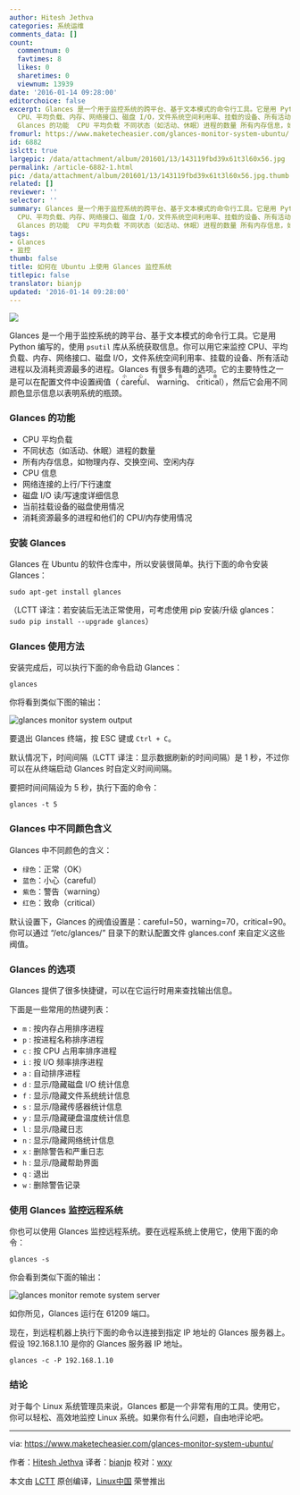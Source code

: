 ```yaml
---
author: Hitesh Jethva
categories: 系统运维
comments_data: []
count:
  commentnum: 0
  favtimes: 8
  likes: 0
  sharetimes: 0
  viewnum: 13939
date: '2016-01-14 09:28:00'
editorchoice: false
excerpt: Glances 是一个用于监控系统的跨平台、基于文本模式的命令行工具。它是用 Python 编写的，使用 psutil 库从系统获取信息。你可以用它来监控
  CPU、平均负载、内存、网络接口、磁盘 I/O，文件系统空间利用率、挂载的设备、所有活动进程以及消耗资源最多的进程。Glances 有很多有趣的选项。它的主要特性之一是可以在配置文件中设置阀值（careful（小心）、warning（警告）、critical（致命）），然后它会用不同颜色显示信息以表明系统的瓶颈。
  Glances 的功能  CPU 平均负载 不同状态（如活动、休眠）进程的数量 所有内存信息，如物理内存、
fromurl: https://www.maketecheasier.com/glances-monitor-system-ubuntu/
id: 6882
islctt: true
largepic: /data/attachment/album/201601/13/143119fbd39x61t3l60x56.jpg
permalink: /article-6882-1.html
pic: /data/attachment/album/201601/13/143119fbd39x61t3l60x56.jpg.thumb.jpg
related: []
reviewer: ''
selector: ''
summary: Glances 是一个用于监控系统的跨平台、基于文本模式的命令行工具。它是用 Python 编写的，使用 psutil 库从系统获取信息。你可以用它来监控
  CPU、平均负载、内存、网络接口、磁盘 I/O，文件系统空间利用率、挂载的设备、所有活动进程以及消耗资源最多的进程。Glances 有很多有趣的选项。它的主要特性之一是可以在配置文件中设置阀值（careful（小心）、warning（警告）、critical（致命）），然后它会用不同颜色显示信息以表明系统的瓶颈。
  Glances 的功能  CPU 平均负载 不同状态（如活动、休眠）进程的数量 所有内存信息，如物理内存、
tags:
- Glances
- 监控
thumb: false
title: 如何在 Ubuntu 上使用 Glances 监控系统
titlepic: false
translator: bianjp
updated: '2016-01-14 09:28:00'
---
```


![](/data/attachment/album/201601/13/143119fbd39x61t3l60x56.jpg)


Glances 是一个用于监控系统的跨平台、基于文本模式的命令行工具。它是用 Python 编写的，使用 `psutil` 库从系统获取信息。你可以用它来监控 CPU、平均负载、内存、网络接口、磁盘 I/O，文件系统空间利用率、挂载的设备、所有活动进程以及消耗资源最多的进程。Glances 有很多有趣的选项。它的主要特性之一是可以在配置文件中设置阀值（<ruby> careful <rp>  （ </rp> <rt>  小心 </rt> <rp>  ） </rp></ruby>、<ruby> warning <rp>  （ </rp> <rt>  警告 </rt> <rp>  ） </rp></ruby>、<ruby> critical <rp>  （ </rp> <rt>  致命 </rt> <rp>  ） </rp></ruby>），然后它会用不同颜色显示信息以表明系统的瓶颈。


### Glances 的功能


* CPU 平均负载
* 不同状态（如活动、休眠）进程的数量
* 所有内存信息，如物理内存、交换空间、空闲内存
* CPU 信息
* 网络连接的上行/下行速度
* 磁盘 I/O 读/写速度详细信息
* 当前挂载设备的磁盘使用情况
* 消耗资源最多的进程和他们的 CPU/内存使用情况


### 安装 Glances


Glances 在 Ubuntu 的软件仓库中，所以安装很简单。执行下面的命令安装 Glances：



```
sudo apt-get install glances

```

（LCTT 译注：若安装后无法正常使用，可考虑使用 pip 安装/升级 glances：`sudo pip install --upgrade glances`）


### Glances 使用方法


安装完成后，可以执行下面的命令启动 Glances：



```
glances

```

你将看到类似下图的输出：


![glances monitor system output](/data/attachment/album/201601/13/143120fip3cjcp3vzbjkpc.png)


要退出 Glances 终端，按 ESC 键或 `Ctrl + C`。


默认情况下，时间间隔（LCTT 译注：显示数据刷新的时间间隔）是 1 秒，不过你可以在从终端启动 Glances 时自定义时间间隔。


要把时间间隔设为 5 秒，执行下面的命令：



```
glances -t 5

```

### Glances 中不同颜色含义


Glances 中不同颜色的含义：


* `绿色`：正常（OK）
* `蓝色`：小心（careful）
* `紫色`：警告（warning）
* `红色`：致命（critical）


默认设置下，Glances 的阀值设置是：careful=50，warning=70，critical=90。你可以通过 “/etc/glances/” 目录下的默认配置文件 glances.conf 来自定义这些阀值。


### Glances 的选项


Glances 提供了很多快捷键，可以在它运行时用来查找输出信息。


下面是一些常用的热键列表：


* `m` : 按内存占用排序进程
* `p` : 按进程名称排序进程
* `c` : 按 CPU 占用率排序进程
* `i` : 按 I/O 频率排序进程
* `a` : 自动排序进程
* `d` : 显示/隐藏磁盘 I/O 统计信息
* `f` : 显示/隐藏文件系统统计信息
* `s` : 显示/隐藏传感器统计信息
* `y` : 显示/隐藏硬盘温度统计信息
* `l` : 显示/隐藏日志
* `n` : 显示/隐藏网络统计信息
* `x` : 删除警告和严重日志
* `h` : 显示/隐藏帮助界面
* `q` : 退出
* `w` : 删除警告记录


### 使用 Glances 监控远程系统


你也可以使用 Glances 监控远程系统。要在远程系统上使用它，使用下面的命令：



```
glances -s

```

你会看到类似下面的输出：


![glances monitor remote system server](/data/attachment/album/201601/13/143120b2sqlw5l88l8wfgg.png)


如你所见，Glances 运行在 61209 端口。


现在，到远程机器上执行下面的命令以连接到指定 IP 地址的 Glances 服务器上。假设 192.168.1.10 是你的 Glances 服务器 IP 地址。



```
glances -c -P 192.168.1.10

```

### 结论


对于每个 Linux 系统管理员来说，Glances 都是一个非常有用的工具。使用它，你可以轻松、高效地监控 Linux 系统。如果你有什么问题，自由地评论吧。




---


via: <https://www.maketecheasier.com/glances-monitor-system-ubuntu/>


作者：[Hitesh Jethva](https://www.maketecheasier.com/author/hiteshjethva/) 译者：[bianjp](https://github.com/bianjp) 校对：[wxy](https://github.com/wxy)


本文由 [LCTT](https://github.com/LCTT/TranslateProject) 原创编译，[Linux中国](https://linux.cn/) 荣誉推出